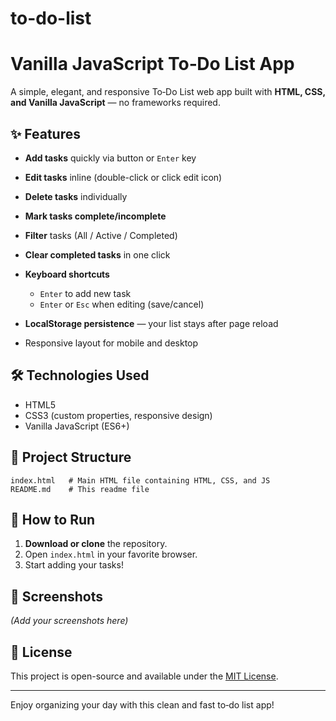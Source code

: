# to-do-list
# Vanilla JavaScript To‑Do List App

A simple, elegant, and responsive To‑Do List web app built with **HTML, CSS, and Vanilla JavaScript** — no frameworks required.

## ✨ Features

* **Add tasks** quickly via button or `Enter` key
* **Edit tasks** inline (double-click or click edit icon)
* **Delete tasks** individually
* **Mark tasks complete/incomplete**
* **Filter** tasks (All / Active / Completed)
* **Clear completed tasks** in one click
* **Keyboard shortcuts**

  * `Enter` to add new task
  * `Enter` or `Esc` when editing (save/cancel)
* **LocalStorage persistence** — your list stays after page reload
* Responsive layout for mobile and desktop

## 🛠 Technologies Used

* HTML5
* CSS3 (custom properties, responsive design)
* Vanilla JavaScript (ES6+)

## 📂 Project Structure

```
index.html   # Main HTML file containing HTML, CSS, and JS
README.md    # This readme file
```

## 🚀 How to Run

1. **Download or clone** the repository.
2. Open `index.html` in your favorite browser.
3. Start adding your tasks!

## 📸 Screenshots

*(Add your screenshots here)*

## 📜 License

This project is open-source and available under the [MIT License](LICENSE).

---

Enjoy organizing your day with this clean and fast to‑do list app!
